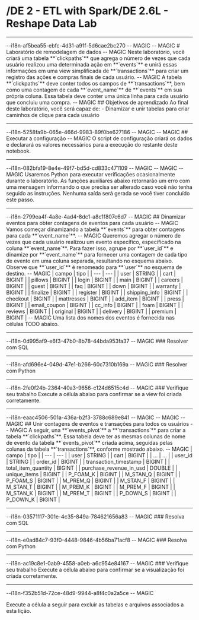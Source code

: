 # /DE 2 - ETL with Spark/DE 2.6L - Reshape Data Lab
<hr>--i18n-af5bea55-ebfc-4d31-a91f-5d6cae2bc270
-- MAGIC
-- MAGIC
# Laboratório de remodelagem de dados
-- MAGIC
Neste laboratório, você criará uma tabela **`clickpaths`** que agrega o número de vezes que cada usuário realizou uma determinada ação em **`events`** e unirá essas informações em uma view simplificada de **`transactions`** para criar um registro das ações e compras finais de cada usuário.
-- MAGIC
A tabela **`clickpaths`** deve conter todos os campos de **`transactions`**, bem como uma contagem de cada **`event_name`** de **`events`** em sua própria coluna. Essa tabela deve conter uma única linha para cada usuário que concluiu uma compra.
-- MAGIC
## Objetivos de aprendizado
Ao final deste laboratório, você será capaz de:
- Dinamizar e unir tabelas para criar caminhos de clique para cada usuário

<hr>--i18n-5258fa9b-065e-466d-9983-89f0be627186
-- MAGIC
-- MAGIC
## Executar a configuração
-- MAGIC
O script de configuração criará os dados e declarará os valores necessários para a execução do restante deste notebook.

<hr>--i18n-082bfa19-8e4e-49f7-bd5d-cd833c471109
-- MAGIC
-- MAGIC
-- MAGIC
Usaremos Python para executar verificações ocasionalmente durante o laboratório. As funções auxiliares abaixo retornarão um erro com uma mensagem informando o que precisa ser alterado caso você não tenha seguido as instruções. Nenhuma saída será gerada se você tiver concluído este passo.

<hr>--i18n-2799ea4f-4a8e-4ad4-8dc1-a8c1f807c6d7
-- MAGIC
## Dinamizar eventos para obter contagens de eventos para cada usuário
-- MAGIC
Vamos começar dinamizando a tabela **`events`** para obter contagens para cada **`event_name`**.
-- MAGIC
Queremos agregar o número de vezes que cada usuário realizou um evento específico, especificado na coluna **`event_name`**. Para fazer isso, agrupe por **`user_id`** e dinamize por **`event_name`** para fornecer uma contagem de cada tipo de evento em uma coluna separada, resultando no esquema abaixo. Observe que **`user_id`** é renomeado para **`user`** no esquema de destino.
-- MAGIC
| campo | tipo | 
| --- | --- | 
| user | STRING |
| cart | BIGINT |
| pillows | BIGINT |
| login | BIGINT |
| main | BIGINT |
| careers | BIGINT |
| guest | BIGINT |
| faq | BIGINT |
| down | BIGINT |
| warranty | BIGINT |
| finalize | BIGINT |
| register | BIGINT |
| shipping_info | BIGINT |
| checkout | BIGINT |
| mattresses | BIGINT |
| add_item | BIGINT |
| press | BIGINT |
| email_coupon | BIGINT |
| cc_info | BIGINT |
| foam | BIGINT |
| reviews | BIGINT |
| original | BIGINT |
| delivery | BIGINT |
| premium | BIGINT |
-- MAGIC
Uma lista dos nomes dos eventos é fornecida nas células TODO abaixo.

<hr>--i18n-0d995af9-e6f3-47b0-8b78-44bda953fa37
-- MAGIC
### Resolver com SQL

<hr>--i18n-afd696e4-049d-47e1-b266-60c7310b169a
-- MAGIC
### Resolver com Python

<hr>--i18n-2fe0f24b-2364-40a3-9656-c124d6515c4d
-- MAGIC
### Verifique seu trabalho
Execute a célula abaixo para confirmar se a view foi criada corretamente.

<hr>--i18n-eaac4506-501a-436a-b2f3-3788c689e841
-- MAGIC
-- MAGIC
-- MAGIC
## Unir contagens de eventos e transações para todos os usuários
-- MAGIC
A seguir, una **`events_pivot`** a **`transactions`** para criar a tabela **`clickpaths`**. Essa tabela deve ter as mesmas colunas de nome de evento da tabela **`events_pivot`** criada acima, seguidas pelas colunas da tabela **`transactions`**, conforme mostrado abaixo.
-- MAGIC
| campo | tipo | 
| --- | --- | 
| user | STRING |
| cart | BIGINT |
| ... | ... |
| user_id | STRING |
| order_id | BIGINT |
| transaction_timestamp | BIGINT |
| total_item_quantity | BIGINT |
| purchase_revenue_in_usd | DOUBLE |
| unique_items | BIGINT |
| P_FOAM_K | BIGINT |
| M_STAN_Q | BIGINT |
| P_FOAM_S | BIGINT |
| M_PREM_Q | BIGINT |
| M_STAN_F | BIGINT |
| M_STAN_T | BIGINT |
| M_PREM_K | BIGINT |
| M_PREM_F | BIGINT |
| M_STAN_K | BIGINT |
| M_PREM_T | BIGINT |
| P_DOWN_S | BIGINT |
| P_DOWN_K | BIGINT |

<hr>--i18n-03571117-301e-4c35-849a-784621656a83
-- MAGIC
### Resolva com SQL

<hr>--i18n-e0ad84c7-93f0-4448-9846-4b56ba71acf8
-- MAGIC
### Resolva com Python

<hr>--i18n-ac19c8e1-0ab9-4558-a0eb-a6c954e84167
-- MAGIC
### Verifique seu trabalho
Execute a célula abaixo para confirmar se a visualização foi criada corretamente.

<hr>--i18n-f352b51d-72ce-48d9-9944-a8f4c0a2a5ce
-- MAGIC
 
Execute a célula a seguir para excluir as tabelas e arquivos associados a esta lição.

